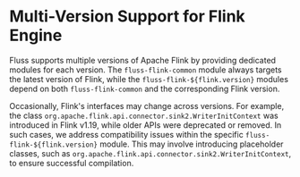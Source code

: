 <!--
 Licensed to the Apache Software Foundation (ASF) under one
 or more contributor license agreements.  See the NOTICE file
 distributed with this work for additional information
 regarding copyright ownership.  The ASF licenses this file
 to you under the Apache License, Version 2.0 (the
 "License"); you may not use this file except in compliance
 with the License.  You may obtain a copy of the License at

      http://www.apache.org/licenses/LICENSE-2.0

 Unless required by applicable law or agreed to in writing, software
 distributed under the License is distributed on an "AS IS" BASIS,
 WITHOUT WARRANTIES OR CONDITIONS OF ANY KIND, either express or implied.
 See the License for the specific language governing permissions and
 limitations under the License.
-->

# Multi-Version Support for Flink Engine

Fluss supports multiple versions of Apache Flink by providing dedicated modules for each version.
The `fluss-flink-common` module always targets the latest version of Flink, while the `fluss-flink-${flink.version}` modules depend on both `fluss-flink-common` and the corresponding Flink version.

Occasionally, Flink's interfaces may change across versions. For example, the class `org.apache.flink.api.connector.sink2.WriterInitContext` was
introduced in Flink v1.19, while older APIs were deprecated or removed. In such cases, we address compatibility issues within the specific `fluss-flink-${flink.version}` module.
This may involve introducing placeholder classes, such as `org.apache.flink.api.connector.sink2.WriterInitContext`, to ensure successful compilation.